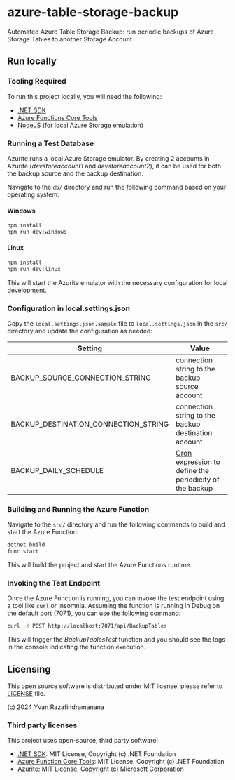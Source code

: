 # azure-table-storage-backup

Automated Azure Table Storage Backup: run periodic backups of Azure Storage Tables to another Storage Account.

## Run locally

### Tooling Required

To run this project locally, you will need the following:

- [.NET SDK](https://dotnet.microsoft.com/download)
- [Azure Functions Core Tools](https://docs.microsoft.com/en-us/azure/azure-functions/functions-run-local)
- [NodeJS](https://nodejs.org/en/download/package-manager/current) (for local Azure Storage emulation)

### Running a Test Database

Azurite runs a local Azure Storage emulator. By creating 2 accounts in Azurite (*devstoreaccount1* and *devstoreaccount2*), it can be used for both the backup source and the backup destination.

Navigate to the `db/` directory and run the following command based on your operating system:

#### Windows

```sh
npm install
npm run dev:windows
```

#### Linux

```sh
npm install
npm run dev:linux
```
This will start the Azurite emulator with the necessary configuration for local development.

### Configuration in local.settings.json

Copy the `local.settings.json.sample` file to `local.settings.json` in the `src/` directory and update the configuration as needed:

| Setting | Value |
|---|---|
| BACKUP_SOURCE_CONNECTION_STRING | connection string to the backup source account |
| BACKUP_DESTINATION_CONNECTION_STRING | connection string to the backup destination account |
| BACKUP_DAILY_SCHEDULE | [Cron expression](https://github.com/atifaziz/NCrontab) to define the periodicity of the backup |


### Building and Running the Azure Function

Navigate to the `src/` directory and run the following commands to build and start the Azure Function:

```sh
dotnet build
func start
```

This will build the project and start the Azure Functions runtime.

### Invoking the Test Endpoint
Once the Azure Function is running, you can invoke the test endpoint using a tool like `curl` or Insomnia. Assuming the function is running in Debug on the default port (7071), you can use the following command:

```sh
curl -X POST http://localhost:7071/api/BackupTables
```

This will trigger the *BackupTablesTest* function and you should see the logs in the console indicating the function execution.

## Licensing

This open source software is distributed under MIT license, please refer to [LICENSE](LICENSE) file.

(c) 2024 Yvan Razafindramanana

### Third party licenses

This project uses open-source, third party software:

- [.NET SDK](https://github.com/dotnet/sdk): MIT License, Copyright (c) .NET Foundation
- [Azure Function Core Tools](https://github.com/Azure/azure-functions-core-tools): MIT License, Copyright (c) .NET Foundation
- [Azurite](https://github.com/Azure/Azurite): MIT License, Copyright (c) Microsoft Corporation
